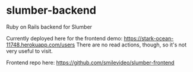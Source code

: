 # slumber-backend
Ruby on Rails backend for Slumber

Currently deployed here for the frontend demo: https://stark-ocean-11748.herokuapp.com/users
There are no read actions, though, so it's not very useful to visit.

Frontend repo here: https://github.com/smilevideo/slumber-frontend
